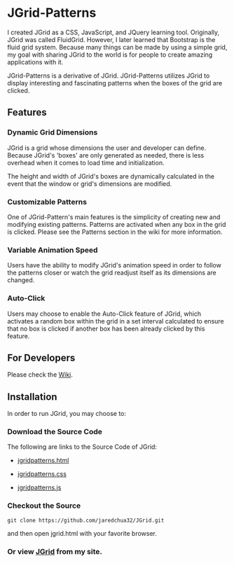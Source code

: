 # JGrid-Patterns

I created JGrid as a CSS, JavaScript, and JQuery learning tool. Originally, JGrid was called FluidGrid. However, I later learned that Bootstrap is the fluid grid system. Because many things can be made by using a simple grid, my goal with sharing JGrid to the world is for people to create amazing applications with it.

JGrid-Patterns is a derivative of JGrid. JGrid-Patterns utilizes JGrid to display interesting and fascinating patterns when the boxes of the grid are clicked.

## Features

### Dynamic Grid Dimensions

JGrid is a grid whose dimensions the user and developer can define. Because JGrid's 'boxes' are only generated as needed, there is less overhead when it comes to load time and initialization.

The height and width of JGrid's boxes are dynamically calculated in the event that the window or grid's dimensions are modified.

### Customizable Patterns

One of JGrid-Pattern's main features is the simplicity of creating new and modifying existing patterns. Patterns are activated when any box in the grid is clicked. Please see the Patterns section in the wiki for more information.

### Variable Animation Speed

Users have the ability to modify JGrid's animation speed in order to follow the patterns closer or watch the grid readjust itself as its dimensions are changed.

### Auto-Click

Users may choose to enable the Auto-Click feature of JGrid, which activates a random box within the grid in a set interval calculated to ensure that no box is clicked if another box has been already clicked by this feature.

## For Developers

Please check the [Wiki](https://github.com/jaredchua32/JGrid-Patterns/wiki).

## Installation

In order to run JGrid, you may choose to:

### Download the Source Code

The following are links to the Source Code of JGrid:

* [jgridpatterns.html](https://raw.githubusercontent.com/jaredchua32/JGrid-Patterns/master/src/html/jgridpatterns.html)

* [jgridpatterns.css](https://raw.githubusercontent.com/jaredchua32/JGrid-Patterns/master/src/css/jgridpatterns.css)

* [jgridpatterns.js](https://raw.githubusercontent.com/jaredchua32/JGrid-Patterns/master/src/js/jgridpatterns.js)

### Checkout the Source

	git clone https://github.com/jaredchua32/JGrid.git

and then open jgrid.html with your favorite browser.

### Or view [JGrid](http://jaredchua.com/demos/jgrid.html) from my site.